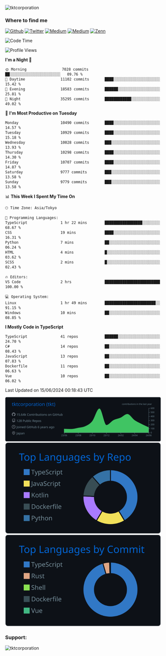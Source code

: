 <p align="left"> <img src="https://komarev.com/ghpvc/?username=tktcorporation&label=Profile%20views&color=0e75b6&style=flat" alt="tktcorporation" /> </p>

<h3>Where to find me</h3>
<p>
<a href="https://github.com/tktcorporation" target="_blank"><img alt="Github" src="https://img.shields.io/badge/GitHub-%2312100E.svg?&style=for-the-badge&logo=Github&logoColor=white" /></a>
<a href="https://twitter.com/tktcorporation" target="_blank"><img alt="Twitter" src="https://img.shields.io/badge/twitter-%231DA1F2.svg?&style=for-the-badge&logo=twitter&logoColor=white" /></a>
<a href="https://www.linkedin.com/in/tktcorporation" target="_blank"><img alt="Medium" src="https://img.shields.io/badge/linkdin-0a66c2.svg?&style=for-the-badge&logo=linkedin&logoColor=white" /></a>
<a href="https://qiita.com/tktcorporation" target="_blank"><img alt="Medium" src="https://img.shields.io/badge/qiita-55C500.svg?&style=for-the-badge&logo=qiita&logoColor=white" /></a>
<a href="https://zenn.dev/tktcorporation" target="_blank"><img alt="Zenn" src="https://img.shields.io/badge/Zenn-3EA8FF.svg?&style=for-the-badge&logo=Zenn&logoColor=white" /></a>
</p>
  
<!--START_SECTION:waka-->
![Code Time](http://img.shields.io/badge/Code%20Time-1%2C567%20hrs%2059%20mins-blue)

![Profile Views](http://img.shields.io/badge/Profile%20Views-0-blue)

**I'm a Night 🦉** 

```text
🌞 Morning                7028 commits        ██░░░░░░░░░░░░░░░░░░░░░░░   09.76 % 
🌆 Daytime                11102 commits       ████░░░░░░░░░░░░░░░░░░░░░   15.42 % 
🌃 Evening                18583 commits       ██████░░░░░░░░░░░░░░░░░░░   25.81 % 
🌙 Night                  35295 commits       ████████████░░░░░░░░░░░░░   49.02 % 
```
📅 **I'm Most Productive on Tuesday** 

```text
Monday                   10490 commits       ████░░░░░░░░░░░░░░░░░░░░░   14.57 % 
Tuesday                  10929 commits       ████░░░░░░░░░░░░░░░░░░░░░   15.18 % 
Wednesday                10028 commits       ███░░░░░░░░░░░░░░░░░░░░░░   13.93 % 
Thursday                 10298 commits       ████░░░░░░░░░░░░░░░░░░░░░   14.30 % 
Friday                   10707 commits       ████░░░░░░░░░░░░░░░░░░░░░   14.87 % 
Saturday                 9777 commits        ███░░░░░░░░░░░░░░░░░░░░░░   13.58 % 
Sunday                   9779 commits        ███░░░░░░░░░░░░░░░░░░░░░░   13.58 % 
```


📊 **This Week I Spent My Time On** 

```text
🕑︎ Time Zone: Asia/Tokyo

💬 Programming Languages: 
TypeScript               1 hr 22 mins        █████████████████░░░░░░░░   68.67 % 
CSS                      19 mins             ████░░░░░░░░░░░░░░░░░░░░░   16.31 % 
Python                   7 mins              ██░░░░░░░░░░░░░░░░░░░░░░░   06.24 % 
HTML                     4 mins              █░░░░░░░░░░░░░░░░░░░░░░░░   03.62 % 
SCSS                     2 mins              █░░░░░░░░░░░░░░░░░░░░░░░░   02.43 % 

🔥 Editors: 
VS Code                  2 hrs               █████████████████████████   100.00 % 

💻 Operating System: 
Linux                    1 hr 49 mins        ███████████████████████░░   91.15 % 
Windows                  10 mins             ██░░░░░░░░░░░░░░░░░░░░░░░   08.85 % 
```

**I Mostly Code in TypeScript** 

```text
TypeScript               41 repos            ██████░░░░░░░░░░░░░░░░░░░   24.70 % 
C#                       14 repos            ██░░░░░░░░░░░░░░░░░░░░░░░   08.43 % 
JavaScript               13 repos            ██░░░░░░░░░░░░░░░░░░░░░░░   07.83 % 
Dockerfile               11 repos            ██░░░░░░░░░░░░░░░░░░░░░░░   06.63 % 
Vue                      10 repos            ██░░░░░░░░░░░░░░░░░░░░░░░   06.02 % 
```




 Last Updated on 15/06/2024 00:18:43 UTC
<!--END_SECTION:waka-->

[![](https://raw.githubusercontent.com/tktcorporation/tktcorporation/master/profile-summary-card-output/github_dark/0-profile-details.svg)](https://github.com/vn7n24fzkq/github-profile-summary-cards)
[![](https://raw.githubusercontent.com/tktcorporation/tktcorporation/master/profile-summary-card-output/github_dark/1-repos-per-language.svg)](https://github.com/vn7n24fzkq/github-profile-summary-cards) [![](https://raw.githubusercontent.com/tktcorporation/tktcorporation/master/profile-summary-card-output/github_dark/2-most-commit-language.svg)](https://github.com/vn7n24fzkq/github-profile-summary-cards)

<h3 align="left">Support:</h3>
<p><a href="https://www.buymeacoffee.com/tktcorporation"> <img align="left" src="https://cdn.buymeacoffee.com/buttons/v2/default-yellow.png" height="50" width="210" alt="tktcorporation" /></a></p><br><br>
